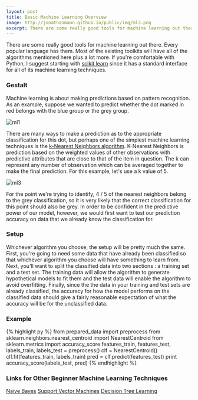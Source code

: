 ```yaml
---
layout: post
title: Basic Machine Learning Overview
image: http://jonathanmann.github.io/public/img/ml3.png
excerpt: There are some really good tools for machine learning out there. Every popular language has them. Most of the existing toolkits will have all of the algorithms mentioned here plus a lot more. If you're comfortable with Python, I suggest starting with [scikit learn](http://scikit-learn.org/stable/) since it has a standard interface for all of its machine learning techniques.  
---
```


There are some really good tools for machine learning out there. Every popular language has them. Most of the existing toolkits will have all of the algorithms mentioned here plus a lot more. If you're comfortable with Python, I suggest starting with [scikit learn](http://scikit-learn.org/stable/) since it has a standard interface for all of its machine learning techniques.

### Gestalt

Machine learning is about making predictions based on pattern recognition. As an example, suppose we wanted to predict whether the dot marked in red belongs with the blue group or the grey group.

![ml1](http://jonathanmann.github.io/public/img/ml1.png)

There are many ways to make a prediction as to the appropriate classification for this dot, but perhaps one of the simplest machine learning techniques is the [k-Nearest Neighbors algorithm](https://en.wikipedia.org/wiki/K-nearest_neighbors_algorithm). K-Nearest Neighbors is prediction based on the weighted values of other observations with predictive attributes that are close to that of the item in question. The k can represent any number of observation which can be averaged together to make the final prediction. For this example, let's use a k value of 5.  

![ml3](http://jonathanmann.github.io/public/img/ml3.png)

For the point we're trying to identify, 4 / 5 of the nearest neighbors belong to the grey classification, so it is very likely that the correct classification for this point should also be grey. In order to be confident in the predictive power of our model, however, we would first want to test our prediction accuracy on data that we already know the classification for. 

### Setup

Whichever algorithm you choose, the setup will be pretty much the same. First, you're going to need some data that have already been classified so that whichever algorithm you choose will have something to learn from. Next, you'll want to split the classified data into two sections : a training set and a test set. The training data will allow the algorithm to generate hypothetical models to fit them and the test data will enable the algorithm to avoid overfitting. Finally, since the the data in your training and test sets are already classified, the accuracy for how the model performs on the classified data should give a fairly reasonable expectation of what the accuracy will be for the unclassified data.

### Example 

{% highlight py %}
from prepared_data import preprocess
from sklearn.neighbors.nearest_centroid import NearestCentroid
from sklearn.metrics import accuracy_score
features_train, features_test, labels_train, labels_test = preprocess()
clf = NearestCentroid()
clf.fit(features_train, labels_train)
pred = clf.predict(features_test)
print accuracy_score(labels_test, pred)
{% endhighlight %}


### Links for Other Beginner Machine Learning Techniques

[Naive Bayes](https://en.wikipedia.org/wiki/Naive_Bayes_classifier)
[Support Vector Machines](https://en.wikipedia.org/wiki/Support_vector_machine)
[Decision Tree Learning](https://en.wikipedia.org/wiki/Decision_tree_learning)
